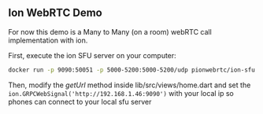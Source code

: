 ## Ion WebRTC Demo

For now this demo is a Many to Many (on a room) webRTC call implementation with ion.

First, execute the ion SFU server on your computer:

```sh
docker run -p 9090:50051 -p 5000-5200:5000-5200/udp pionwebrtc/ion-sfu:latest-grpc
```

Then, modify the *getUrl* method inside lib/src/views/home.dart
and set the ```ion.GRPCWebSignal('http://192.168.1.46:9090')``` with your local ip so phones can connect to your local sfu server